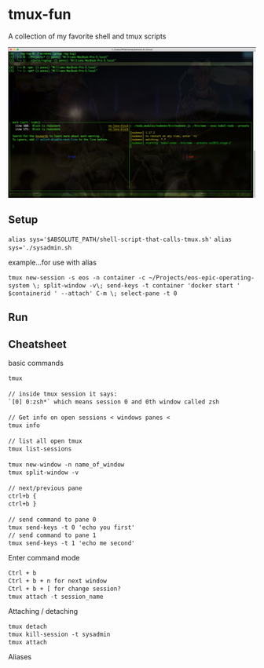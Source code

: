 # tmux-fun
A collection of my favorite shell and tmux scripts

![SessionsView](/img/sessions-view.png)

## Setup

`alias sys='$ABSOLUTE_PATH/shell-script-that-calls-tmux.sh'`
`alias sys='./sysadmin.sh`

example...for use with alias
```
tmux new-session -s eos -n container -c ~/Projects/eos-epic-operating-system \; split-window -v\; send-keys -t container 'docker start ' $containerid ' --attach' C-m \; select-pane -t 0
```
## Run


## Cheatsheet

basic commands
```
tmux

// inside tmux session it says:
`[0] 0:zsh*` which means session 0 and 0th window called zsh

// Get info on open sessions < windows panes <
tmux info

// list all open tmux
tmux list-sessions

tmux new-window -n name_of_window
tmux split-window -v

// next/previous pane
ctrl+b {
ctrl+b }

// send command to pane 0
tmux send-keys -t 0 'echo you first'
// send command to pane 1
tmux send-keys -t 1 'echo me second' 
```
Enter command mode
```
Ctrl + b
Ctrl + b + n for next window
Ctrl + b + [ for change session?
tmux attach -t session_name
```

Attaching / detaching
```
tmux detach
tmux kill-session -t sysadmin
tmux attach
```

Aliases

